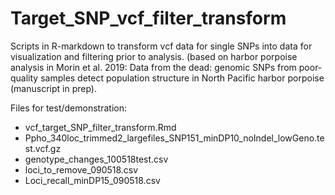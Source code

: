 # Target_SNP_vcf_filter_transform
Scripts in R-markdown to transform vcf data for single SNPs into data for visualization and filtering prior to analysis. 
(based on harbor porpoise analysis in Morin et al. 2019: Data from the dead: genomic SNPs from poor-quality samples detect population structure in North Pacific harbor porpoise (manuscript in prep). 

Files for test/demonstration:
* vcf_target_SNP_filter_transform.Rmd
* Ppho_340loc_trimmed2_largefiles_SNP151_minDP10_noIndel_lowGeno.test.vcf.gz
* genotype_changes_100518test.csv
* loci_to_remove_090518.csv
* Loci_recall_minDP15_090518.csv
